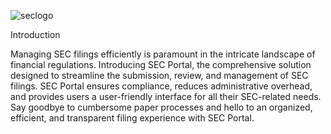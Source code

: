 ![seclogo](https://github.com/user-attachments/assets/33fe5be4-fb1b-40df-9012-0029a5ef57c4)

Introduction

Managing SEC filings efficiently is paramount in the intricate landscape of financial regulations. 
Introducing SEC Portal, the comprehensive solution designed to streamline the submission, review, and management of SEC filings. 
SEC Portal ensures compliance, reduces administrative overhead, and provides users a user-friendly interface for all their SEC-related needs. 
Say goodbye to cumbersome paper processes and hello to an organized, efficient, and transparent filing experience with SEC Portal.


